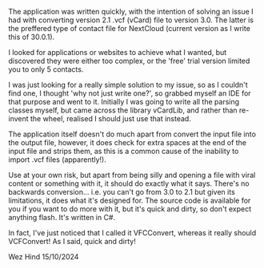 The application was written quickly, with the intention of solving an issue I had with converting version 2.1 .vcf (vCard) file to version 3.0. The latter is the preffered type of contact file for NextCloud (current version as I write this of 30.0.1).

I looked for applications or websites to achieve what I wanted, but discovered they were either too complex, or the 'free' trial version limited you to only 5 contacts. 

I was just looking for a really simple solution to my issue, so as I couldn't find one, I thought 'why not just write one?', so grabbed myself an IDE for that purpose and went to it. Initially I was going to write all the parsing classes myself, but came across the library vCardLib, and rather than re-invent the wheel, realised I should just use that instead. 

The application itself doesn't do much apart from convert the input file into the output file, however, it does check for extra spaces at the end of the input file and strips them, as this is a common cause of the inability to import .vcf files (apparently!).

Use at your own risk, but apart from being silly and opening a file with viral content or something with it, it should do exactly what it says. There's no backwards conversion... i.e. you can't go from 3.0 to 2.1 but given its limitations, it does what it's designed for. The source code is available for you if you want to do more with it, but it's quick and dirty, so don't expect anything flash. It's written in C#.

In fact, I've just noticed that I called it VFCConvert, whereas it really should VCFConvert! As I said, quick and dirty!

Wez Hind 15/10/2024
